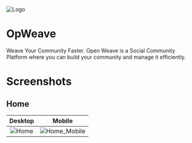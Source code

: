 ![Logo](https://i.ibb.co/nktjcgC/opweave-high-resolution-logo-transparent.webp)

# OpWeave

Weave Your Community Faster. Open Weave is a Social Community Platform where you
can build your community and manage it efficiently.

# Screenshots

## Home
|              Desktop              |              Mobile              |
| :-------------------------------: | :------------------------------: |
| ![Home](https://github.com/user-attachments/assets/b98e6344-b611-4bea-b519-937eb03befe0) | ![Home_Mobile](https://github.com/user-attachments/assets/fbb83c73-78e4-49c6-87b7-78395da274bd) |
